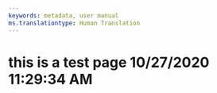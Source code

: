 ```yaml
---
keywords: metadata, user manual
ms.translationtype: Human Translation
---
```

# this is a test page 10/27/2020 11:29:34 AM